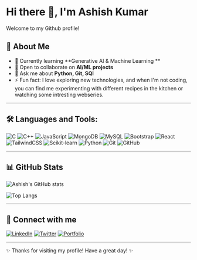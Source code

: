 # Hi there 👋, I'm Ashish Kumar
Welcome to my Github profile!

## 🚀 About Me
- 🌱 Currently learning **Generative AI & Machine Learning **
- 👯 Open to collaborate on **AI/ML projects**
- 💬 Ask me about **Python, Git, SQl**
- ⚡ Fun fact:  I love exploring new technologies, and when I'm not coding, you can find me experimenting with different recipes in the kitchen or watching some intresting webseries.



---

## 🛠 Languages and Tools:
![C](https://img.shields.io/badge/C-00599C?style=for-the-badge&logo=c&logoColor=white)
![C++](https://img.shields.io/badge/C++-00599C?style=for-the-badge&logo=cplusplus&logoColor=white)
![JavaScript](https://img.shields.io/badge/JavaScript-F7DF1E?style=for-the-badge&logo=javascript&logoColor=black)
![MongoDB](https://img.shields.io/badge/MongoDB-47A248?style=for-the-badge&logo=mongodb&logoColor=white)
![MySQL](https://img.shields.io/badge/MySQL-4479A1?style=for-the-badge&logo=mysql&logoColor=white)
![Bootstrap](https://img.shields.io/badge/Bootstrap-7952B3?style=for-the-badge&logo=bootstrap&logoColor=white)
![React](https://img.shields.io/badge/React-20232A?style=for-the-badge&logo=react&logoColor=61DAFB)
![TailwindCSS](https://img.shields.io/badge/Tailwind_CSS-38B2AC?style=for-the-badge&logo=tailwind-css&logoColor=white)
![Scikit-learn](https://img.shields.io/badge/Scikit--learn-F7931E?style=for-the-badge&logo=scikit-learn&logoColor=white)
![Python](https://img.shields.io/badge/Python-3776AB?style=for-the-badge&logo=python&logoColor=white)
![Git](https://img.shields.io/badge/Git-F05032?style=for-the-badge&logo=git&logoColor=white)
![GitHub](https://img.shields.io/badge/GitHub-181717?style=for-the-badge&logo=github&logoColor=white)


---

## 📊 GitHub Stats
![Ashish's GitHub stats](https://github-readme-stats.vercel.app/api?username=AshishKumar1603&show_icons=true&theme=radical)

![Top Langs](https://github-readme-stats.vercel.app/api/top-langs/?username=AshishKumar1603&layout=compact&theme=radical)

---


## 🔗 Connect with me
[![LinkedIn](https://img.shields.io/badge/LinkedIn-blue?style=for-the-badge&logo=linkedin&logoColor=white)](https://www.linkedin.com/in/www.linkedin.com/in/ashish-kumar-sde/)
[![Twitter](https://img.shields.io/badge/Twitter-1DA1F2?style=for-the-badge&logo=twitter&logoColor=white)](https://twitter.com/your-handle)
[![Portfolio](https://img.shields.io/badge/Portfolio-000000?style=for-the-badge&logo=vercel&logoColor=white)](https://your-portfolio-link.com)

---
✨ Thanks for visiting my profile! Have a great day! ✨


<!--
**AshishKumar1603/AshishKumar1603** is a ✨ _special_ ✨ repository because its `README.md` (this file) appears on your GitHub profile.

Here are some ideas to get you started:

- 🔭 I’m currently working on ...
- 🌱 I’m currently learning ...
- 👯 I’m looking to collaborate on ...
- 🤔 I’m looking for help with ...
- 💬 Ask me about ...
- 📫 How to reach me: ...
- 😄 Pronouns: ...
- ⚡ Fun fact: ...
-->
